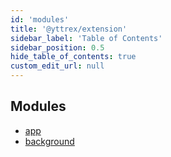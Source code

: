 ```yaml
---
id: 'modules'
title: '@yttrex/extension'
sidebar_label: 'Table of Contents'
sidebar_position: 0.5
hide_table_of_contents: true
custom_edit_url: null
---
```


## Modules

- [app](app.md)
- [background](background.md)
